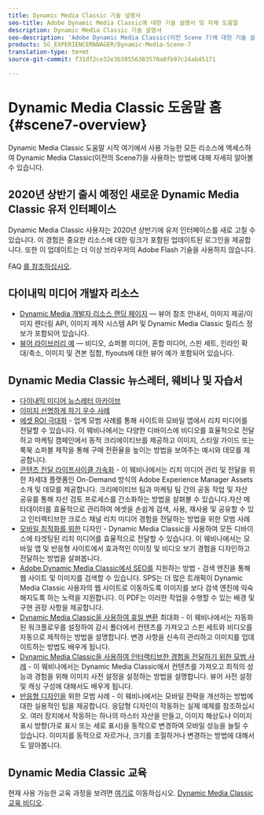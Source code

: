 ```yaml
---
title: Dynamic Media Classic 기술 설명서
seo-title: Adobe Dynamic Media Classic에 대한 기술 설명서 및 자체 도움말
description: Dynamic Media Classic 기술 설명서
seo-description: 'Adobe Dynamic Media Classic(이전 Scene 7)에 대한 기술 설명서, 릴리스 노트 및 자체 도움말 자료 '
products: SG_EXPERIENCEMANAGER/Dynamic-Media-Scene-7
translation-type: tm+mt
source-git-commit: f31df2ce32e3b30556383570a8fb97c24ab45171

---
```



# Dynamic Media Classic 도움말 홈 {#scene7-overview}

Dynamic Media Classic 도움말 시작 여기에서 사용 가능한 모든 리소스에 액세스하여 Dynamic Media Classic(이전의 Scene7)을 사용하는 방법에 대해 자세히 알아볼 수 있습니다.

## 2020년 상반기 출시 예정인 새로운 Dynamic Media Classic 유저 인터페이스

Dynamic Media Classic 사용자는 2020년 상반기에 유저 인터페이스를 새로 고칠 수 있습니다. 이 경험은 중요한 리소스에 대한 링크가 포함된 업데이트된 로그인을 제공합니다. 또한 이 업데이트는 더 이상 브라우저의 Adobe Flash 기술을 사용하지 않습니다.

FAQ [를 참조하십시오](new-ui-2020.md).

## 다이내믹 미디어 개발자 리소스

* [Dynamic Media 개발자 리소스 랜딩 페이지](https://docs.adobe.com/content/help/en/dynamic-media-developer-resources/landing/home.html) — 뷰어 참조 안내서, 이미지 제공/이미지 렌더링 API, 이미지 제작 시스템 API 및 Dynamic Media Classic 릴리스 정보가 포함되어 있습니다.
* [뷰어 라이브러리 예](https://landing.adobe.com/en/na/dynamic-media/ctir-2755/live-demos.html) — 비디오, 쇼퍼블 미디어, 혼합 미디어, 스핀 세트, 인라인 확대/축소, 이미지 및 견본 집합, flyouts에 대한 뷰어 예가 포함되어 있습니다.

## Dynamic Media Classic 뉴스레터, 웨비나 및 자습서

* [다이내믹 미디어 뉴스레터 아카이브](dynamic-media-newsletter.md)
* [이미지 선명하게 하기 우수 사례](/help/assets/s7_sharpening_images.pdf)
* [에셋 ROI 극대화](https://adobecustomersuccess.adobeconnect.com/p5ar3hfrrec/?launcher=false&fcsContent=true&pbMode=normal&proto=true) - 업계 모범 사례를 통해 사이트와 모바일 앱에서 리치 미디어를 전달할 수 있습니다. 이 웨비나에서는 다양한 디바이스에 비디오를 효율적으로 전달하고 마케팅 캠페인에서 동적 크리에이티브를 제공하고 이미지, 스타일 가이드 또는 룩북 쇼퍼블 제작을 통해 구매 전환율을 높이는 방법을 보여주는 예시와 데모를 제공합니다.
* [콘텐츠 전달 라이프사이클 가속화](https://adobecustomersuccess.adobeconnect.com/p88ducm9pqv/) - 이 웨비나에서는 리치 미디어 관리 및 전달을 위한 차세대 플랫폼인 On-Demand 방식의 Adobe Experience Manager Assets 소개 및 데모를 제공합니다. 크리에이티브 팀과 마케팅 팀 간의 공동 작업 및 자산 공유를 통해 자산 검토 프로세스를 간소화하는 방법을 살펴볼 수 있습니다.자산 메타데이터를 효율적으로 관리하여 에셋을 손쉽게 검색, 사용, 재사용 및 공유할 수 있고 인터랙티브한 크로스 채널 리치 미디어 경험을 전달하는 방법을 위한 모범 사례
* [모바일 최적화를 위한](https://adobecustomersuccess.adobeconnect.com/p6oqd3wydif/?launcher=false&fcsContent=true&pbMode=normal&proto=true) 디자인 - Dynamic Media Classic을 사용하여 모든 디바이스에 타겟팅된 리치 미디어를 효율적으로 전달할 수 있습니다. 이 웨비나에서는 모바일 앱 및 반응형 사이트에서 효과적인 이미징 및 비디오 보기 경험을 디자인하고 전달하는 방법을 살펴봅니다.
* [Adobe Dynamic Media Classic에서 SEO를](/help/assets/s7_seo.pdf) 지원하는 방법 - 검색 엔진을 통해 웹 사이트 및 이미지를 검색할 수 있습니다. SPS는 더 많은 트래픽이 Dynamic Media Classic 사용자의 웹 사이트로 이동하도록 이미지를 보다 검색 엔진에 익숙해지도록 하는 노력을 지원합니다. 이 PDF는 이러한 작업을 수행할 수 있는 배경 및 구현 권장 사항을 제공합니다.
* [Dynamic Media Classic을 사용하여 휴일 변환](https://adobecustomersuccess.adobeconnect.com/p32n1yr85c9/?proto=true) 최대화 - 이 웨비나에서는 자동화된 워크플로우를 설정하여 감시 폴더에서 컨텐츠를 가져오고 스핀 세트와 비디오를 자동으로 제작하는 방법을 설명합니다. 변경 사항을 신속히 관리하고 이미지를 업데이트하는 방법도 배우게 됩니다.
* [Dynamic Media Classic을 사용하여 인터랙티브한 경험을 전달하기 위한 모범 사례](http://seminars.adobeconnect.com/p7wb8ej3u6d/) - 이 웨비나에서는 Dynamic Media Classic에서 컨텐츠를 가져오고 최적의 성능과 경험을 위해 이미지 사전 설정을 설정하는 방법을 설명합니다. 뷰어 사전 설정 및 캐싱 구성에 대해서도 배우게 됩니다.
* [반응형 디자인을](http://offers.adobe.com/en/na/marketing/landings/_40458_responsive_design_live_on_demand_webinar.html) 위한 모범 사례 - 이 웨비나에서는 모바일 전략을 개선하는 방법에 대한 실용적인 팁을 제공합니다. 응답형 디자인이 작동하는 실제 예제를 참조하십시오. 여러 장치에서 작동하는 하나의 마스터 자산을 만들고, 이미지 해상도나 이미지 표시 방향(가로 표시 또는 세로 표시)을 동적으로 변경하여 모바일 성능을 늘릴 수 있습니다. 이미지를 동적으로 자르거나, 크기를 조절하거나 변경하는 방법에 대해서도 알아봅니다.

## Dynamic Media Classic 교육

현재 사용 가능한 교육 과정을 보려면 [여기로](http://training.adobe.com/training/courses.html#product=adobe-scene7) 이동하십시오.
[Dynamic Media Classic 교육 비디오](/help/training-videos.md).

<!-- old path was (https://marketing.adobe.com/resources/help/en_US/s7/training-videos/) -->
